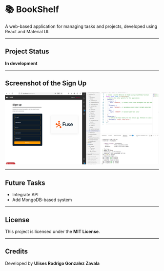 # 📚 BookShelf

A web-based application for managing tasks and projects, developed using React and Material UI.

---

## Project Status

**In development**

---

## Screenshot of the Sign Up 

![App Screenshot](/screenshot.png)

---

## Future Tasks

- Integrate API
- Add MongoDB-based system

---

## License

This project is licensed under the **MIT License**.

---

## Credits

Developed by **Ulises Rodrigo Gonzalez Zavala**
